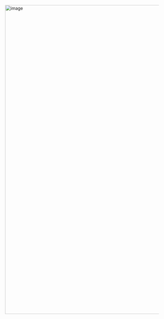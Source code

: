 
<img width="2676" height="1012" alt="image" src="https://github.com/user-attachments/assets/927c8281-f5d2-40c9-a9c0-3615910edc1f" />
